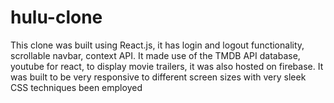 # hulu-clone
This clone was built using React.js, it has login and logout functionality, scrollable navbar, context API. It made use of the TMDB API database, youtube for react, to display movie trailers, it was also hosted on firebase. It was built to be very responsive to different screen sizes with very sleek CSS techniques been employed 
